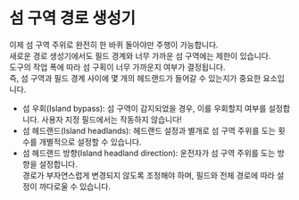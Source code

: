 # 섬 구역 경로 생성기

  
이제 섬 구역 주위로 완전히 한 바퀴 돌아야만 주행이 가능합니다.  
새로운 경로 생성기에서도 필드 경계와 너무 가까운 섬 구역에는 제한이 있습니다.  
도구의 작업 폭에 따라 섬 구획이 너무 가까운지 여부가 결정됩니다.  
즉, 섬 구역과 필드 경계 사이에 몇 개의 헤드랜드가 들어갈 수 있는지가 중요한 요소입니다.  


  
- 섬 우회(Island bypass): 섬 구역이 감지되었을 경우, 이를 우회할지 여부를 설정합니다. 사용자 지정 필드에서는 작동하지 않습니다!  
- 섬 헤드랜드(Island headlands): 헤드랜드 설정과 별개로 섬 구역 주위를 도는 횟수를 개별적으로 설정할 수 있습니다.  
- 섬 헤드랜드 방향(Island headland direction): 운전자가 섬 구역 주위를 도는 방향을 설정합니다.   
  경로가 부자연스럽게 변경되지 않도록 조정해야 하며, 필드와 전체 경로에 따라 설정이 까다로울 수 있습니다.  


